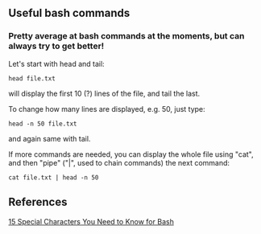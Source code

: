 ## Useful bash commands
### Pretty average at bash commands at the moments, but can always try to get better!

Let's start with head and tail:
```
head file.txt
```
will display the first 10 (?) lines of the file, and tail the last.

To change how many lines are displayed, e.g. 50, just type:
```
head -n 50 file.txt
```
and again same with tail.

If more commands are needed, you can display the whole file using "cat", and then "pipe" ("|", used to chain commands) the next command:
```
cat file.txt | head -n 50
```

## References

[15 Special Characters You Need to Know for Bash](https://www.howtogeek.com/439199/15-special-characters-you-need-to-know-for-bash/)
